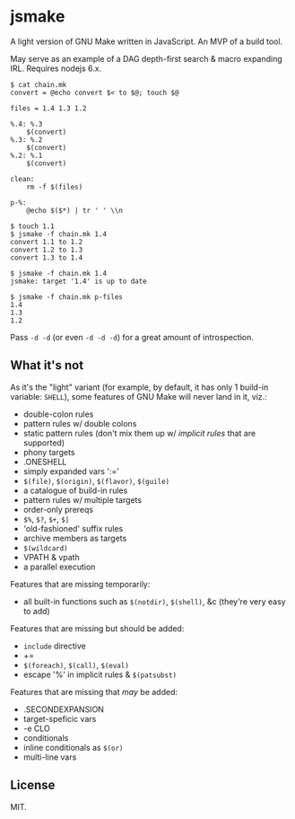 # jsmake

A light version of GNU Make written in JavaScript. An MVP of a build
tool.

May serve as an example of a DAG depth-first search & macro expanding
IRL. Requires nodejs 6.x.

~~~
$ cat chain.mk
convert = @echo convert $< to $@; touch $@

files = 1.4 1.3 1.2

%.4: %.3
	$(convert)
%.3: %.2
	$(convert)
%.2: %.1
	$(convert)

clean:
	rm -f $(files)

p-%:
	@echo $($*) | tr ' ' \\n

$ touch 1.1
$ jsmake -f chain.mk 1.4
convert 1.1 to 1.2
convert 1.2 to 1.3
convert 1.3 to 1.4

$ jsmake -f chain.mk 1.4
jsmake: target '1.4' is up to date

$ jsmake -f chain.mk p-files
1.4
1.3
1.2
~~~

Pass `-d -d` (or even `-d -d -d`) for a great amount of introspection.

## What it's not

As it's the "light" variant (for example, by default, it has only 1
build-in variable: `SHELL`), some features of GNU Make will never land
in it, viz.:

* double-colon rules
* pattern rules w/ double colons
* static pattern rules (don't mix them up w/ *implicit rules* that are
  supported)
* phony targets
* .ONESHELL
* simply expanded vars ':='
* `$(file)`, `$(origin)`, `$(flavor)`, `$(guile)`
* a catalogue of build-in rules
* pattern rules w/ multiple targets
* order-only prereqs
* `$%`, `$?`, `$+`, `$|`
* 'old-fashioned' suffix rules
* archive members as targets
* `$(wildcard)`
* VPATH & vpath
* a parallel execution

Features that are missing temporarily:

* all built-in functions such as `$(notdir)`, `$(shell)`, &c (they're
  very easy to add)

Features that are missing but should be added:

* `include` directive
* +=
* `$(foreach)`, `$(call)`, `$(eval)`
* escape '%' in implicit rules & `$(patsubst)`

Features that are missing that *may* be added:

* .SECONDEXPANSION
* target-speficic vars
* -e CLO
* conditionals
* inline conditionals as `$(or)`
* multi-line vars

## License

MIT.
